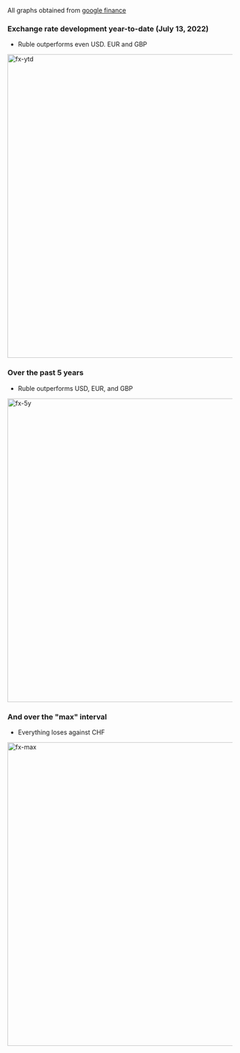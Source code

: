 All graphs obtained from [google finance](https://www.google.com/finance/)

### Exchange rate development year-to-date (July 13, 2022)

* Ruble outperforms even USD. EUR and GBP 

<img width="680" alt="fx-ytd" src="https://user-images.githubusercontent.com/5073648/178780281-4129a16a-c926-404b-83d9-61870fc9e50e.png">

### Over the past 5 years

* Ruble outperforms USD, EUR, and GBP

<img width="680" alt="fx-5y" src="https://user-images.githubusercontent.com/5073648/178780368-2c8fdeb6-c36b-40d5-be08-be9b81fdef88.png">

### And over the "max" interval

* Everything loses against CHF

<img width="680" alt="fx-max" src="https://user-images.githubusercontent.com/5073648/178780427-2b2230e0-ac63-4675-a26c-0366b45cc2d1.png">
